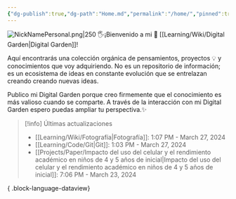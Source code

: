 ```yaml
---
{"dg-publish":true,"dg-path":"Home.md","permalink":"/home/","pinned":true,"tags":["gardenEntry"],"created":"2024-01-25T19:06","updated":"2024-03-16T16:28"}
---
```


![NickNamePersonal.png|250](/img/user/Engine/Attachments/NickNamePersonal.png)
🖐️¡Bienvenido a mi 🌱 [[Learning/Wiki/Digital Garden\|Digital Garden]]!

Aquí encontrarás una colección orgánica de pensamientos, proyectos 💡 y conocimientos que voy adquiriendo. No es un repositorio de información; es un ecosistema de ideas en constante evolución que se entrelazan creando creando nuevas ideas.

Publico mi Digital Garden porque creo firmemente que el conocimiento es más valioso cuando se comparte. A través de la interacción con mi Digital Garden espero puedas ampliar tu perspectiva.✨

> [!info] Últimas actualizaciones
>  - [[Learning/Wiki/Fotografía\|Fotografía]]: 1:07 PM - March 27, 2024
> - [[Learning/Code/Git\|Git]]: 1:03 PM - March 27, 2024
> - [[Projects/Paper/Impacto del uso del celular y el rendimiento académico en niños de 4 y 5 años de inicial\|Impacto del uso del celular y el rendimiento académico en niños de 4 y 5 años de inicial]]: 7:06 PM - March 23, 2024
> 
{ .block-language-dataview}
